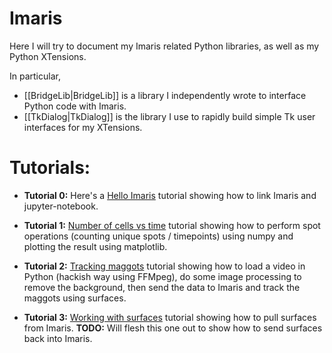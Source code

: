 # Imaris

Here I will try to document my Imaris related Python libraries, as well as my Python XTensions.

In particular,
* [[BridgeLib|BridgeLib]] is a library I independently wrote to interface Python code with Imaris.
* [[TkDialog|TkDialog]] is the library I use to rapidly build simple Tk user interfaces for my XTensions.

# Tutorials:
* **Tutorial 0:** Here's a [Hello Imaris](https://github.com/zindy/Imaris/blob/master/tutorials/hello_imaris.ipynb) tutorial showing how to link Imaris and jupyter-notebook.

* **Tutorial 1:** [Number of cells vs time](https://github.com/zindy/Imaris/blob/master/tutorials/ncells_vs_time.ipynb) tutorial showing how to perform spot operations (counting unique spots / timepoints) using numpy and plotting the result using matplotlib.

* **Tutorial 2:** [Tracking maggots](https://github.com/zindy/Imaris/blob/master/tutorials/tracking_maggots.ipynb) tutorial showing how to load a video in Python (hackish way using FFMpeg), do some image processing to remove the background, then send the data to Imaris and track the maggots using surfaces.

* **Tutorial 3:** [Working with surfaces](https://github.com/zindy/Imaris/blob/master/tutorials/pull_surfaces.ipynb) tutorial showing how to pull surfaces from Imaris. **TODO:** Will flesh this one out to show how to send surfaces back into Imaris.

